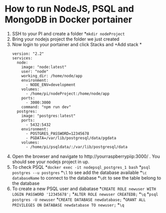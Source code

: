 # How to run NodeJS, PSQL and MongoDB in Docker portainer

1. SSH to your PI and create a folder 
	*```mkdir nodeProject``` 
1. Bring your nodejs project the folder we just created
1. Now login to your portainer and click Stacks and +Add stack
	* 
	```
	version: "2.2"
	services:
	  node:
		image: "node:latest"
		user: "node"
		working_dir: /home/node/app
		environment:
		  - NODE_ENV=development
		volumes:
		  - /home/pi/nodeProject:/home/node/app
		ports:
		  - 3000:3000
		command: "npm run dev"   
	  postgres:
		image: "postgres:latest"
		ports:
		  - 5432:5432
		environment:
		  - POSTGRES_PASSWORD=12345678
		  - PGDATA=/var/lib/postgresql/data/pgdata
		volumes:
		  - /home/pi/psqldata/:/var/lib/postgresql/data
	```
1. Open the browser and navigate to http://yourraspberrypiip:3000/ . You should see your nodejs project in up.
1. To check PSQL
	*```docker exec -it nodepsql_postgres_1 bash```
	*```psql postgres --u postgres```
	*```\l``` to see add the database available
	*```\c databaseName``` to connect to the database
	*```\dt``` to see the table belong to the database
1. To create a new PSQL user and dabatase
	*```CREATE ROLE newuser WITH LOGIN PASSWORD '12345678';```
	*```ALTER ROLE newuser CREATEDB;```
	*```\q```
	*```psql postgres -U newuser```
	*```CREATE DATABASE newdatabase;```
	*```GRANT ALL PRIVILEGES ON DATABASE newdatabase TO newuser;```
	*```\q```
	
		

